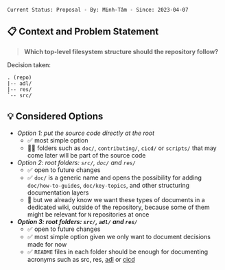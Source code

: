 ```text
Current Status: Proposal - By: Minh-Tâm - Since: 2023-04-07
```

## 📋 Context and Problem Statement
> **Which top-level filesystem structure should the repository follow?**

Decision taken:
```text
. (repo)
|-- adl/
|-- res/
`-- src/
```

## 💡 Considered Options
* _Option 1: put the source code directly at the root_
  * ✅ most simple option
  * 🚫🚫 folders such as `doc/`, `contributing/`, `cicd/` or `scripts/` that may come later will be part of the source code
* _Option 2: root folders: `src/`, `doc/` and `res/`_
  * ✅ open to future changes
  * ✅ `doc/` is a generic name and opens the possibility for adding `doc/how-to-guides`, `doc/key-topics`, and other structuring documentation layers
  * 🚫 but we already know we want these types of documents in a dedicated wiki, outside of the repository, because some of them might be relevant for `N` repositories at once
* **_Option 3: root folders: `src/`, `adl/` and `res/`_**
  * ✅ open to future changes
  * ✅ most simple option given we only want to document decisions made for now
  * ✅ `README` files in each folder should be enough for documenting acronyms such as src, res, [adl](https://github.com/joelparkerhenderson/architecture-decision-record#what-is-an-architecture-decision-record) or [cicd](https://en.wikipedia.org/wiki/CI/CD)
